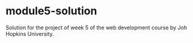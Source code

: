 # module5-solution
Solution for the project of week 5 of the web development course by Joh Hopkins University.
